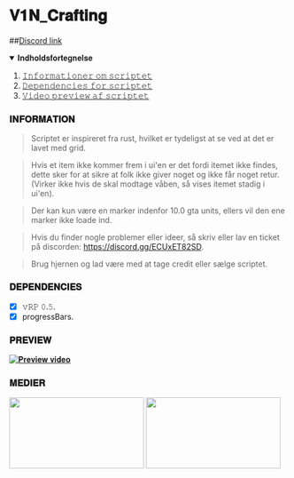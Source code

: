 # 𝐕𝟏𝐍_𝐂𝐫𝐚𝐟𝐭𝐢𝐧𝐠

##[Discord link](https://discord.gg/ECUxET82SD)

<details open="open">
  <summary>𝐈𝐧𝐝𝐡𝐨𝐥𝐝𝐬𝐟𝐨𝐫𝐭𝐞𝐠𝐧𝐞𝐥𝐬𝐞</summary>
  <ol>
    <li><a href="#𝐈𝐍𝐅𝐎𝐑𝐌𝐀𝐓𝐈𝐎𝐍">𝙸𝚗𝚏𝚘𝚛𝚖𝚊𝚝𝚒𝚘𝚗𝚎𝚛 𝚘𝚖 𝚜𝚌𝚛𝚒𝚙𝚝𝚎𝚝</a></li>
    <li><a href="#𝐃𝐄𝐏𝐄𝐍𝐃𝐄𝐍𝐂𝐈𝐄𝐒">𝙳𝚎𝚙𝚎𝚗𝚍𝚎𝚗𝚌𝚒𝚎𝚜 𝚏𝚘𝚛 𝚜𝚌𝚛𝚒𝚙𝚝𝚎𝚝</a></li>
    <li><a href="#𝐏𝐑𝐄𝐕𝐈𝐄𝐖">𝚅𝚒𝚍𝚎𝚘 𝚙𝚛𝚎𝚟𝚒𝚎𝚠 𝚊𝚏 𝚜𝚌𝚛𝚒𝚙𝚝𝚎𝚝</a></li>
  </ol>
</details>

### 𝐈𝐍𝐅𝐎𝐑𝐌𝐀𝐓𝐈𝐎𝐍
> Scriptet er inspireret fra rust, hvilket er tydeligst at se ved at det er lavet med grid.

> Hvis et item ikke kommer frem i ui'en er det fordi itemet ikke findes, dette sker for at sikre at folk ikke giver noget og ikke får noget retur. 
  (Virker ikke hvis de skal modtage våben, så vises itemet stadig i ui'en).

> Der kan kun være en marker indenfor 10.0 gta units, ellers vil den ene marker ikke loade ind.

> Hvis du finder nogle problemer eller ideer, så skriv eller lav en ticket på discorden: https://discord.gg/ECUxET82SD.

> Brug hjernen og lad være med at tage credit eller sælge scriptet.

### 𝐃𝐄𝐏𝐄𝐍𝐃𝐄𝐍𝐂𝐈𝐄𝐒
- [x] 𝚟𝚁𝙿 𝟶.𝟻.
- [x] progressBars.

### 𝐏𝐑𝐄𝐕𝐈𝐄𝐖
[![𝐏𝐫𝐞𝐯𝐢𝐞𝐰 𝐯𝐢𝐝𝐞𝐨](https://i.ytimg.com/vi/3GGFSxFKB_w/hqdefault.jpg)](https://youtu.be/3GGFSxFKB_w)

### 𝐌𝐄𝐃𝐈𝐄𝐑
[<img src="https://cdn.vox-cdn.com/thumbor/VlgzMj5_REvgw7vItUeOy0KSYnY=/0x172:2400x1429/fit-in/1200x630/cdn.vox-cdn.com/uploads/chorus_asset/file/11946613/discord_logo_wordmark_2400.jpg" width="243px" height="127.575px">](https://discord.gg/ECUxET82SD) [<img src="https://1000logos.net/wp-content/uploads/2017/05/Old-YouTube-logo.jpg" width="243px" height="127.575px">](https://www.youtube.com/channel/UCxoJ3jF7onq1TRkOnAZAF8w)
